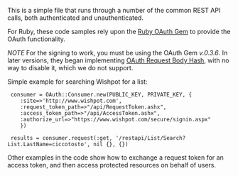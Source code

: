 This is a simple file that runs through a number of the common REST API calls, both authenticated and unauthenticated.

For Ruby, these code samples rely upon the [Ruby OAuth Gem](http://oauth.rubyforge.org) to provide the OAuth functionality.  

*NOTE* For the signing to work, you must be using the OAuth Gem *v.0.3.6*.  In later versions, they began implementing [OAuth Request Body Hash](http://oauth.googlecode.com/svn/spec/ext/body_hash/1.0/drafts/1/spec.html), with no way to disable it, which we do not support.

Simple example for searching Wishpot for a list:

     consumer = OAuth::Consumer.new(PUBLIC_KEY, PRIVATE_KEY, {
        :site=>'http://www.wishpot.com',
        :request_token_path=>"/api/RequestToken.ashx",
        :access_token_path=>"/api/AccessToken.ashx",
        :authorize_url=>"https://www.wishpot.com/secure/signin.aspx"
        })

     results = consumer.request(:get, '/restapi/List/Search?List.LastName=ciccotosto', nil {}, {})

Other examples in the code show how to exchange a request token for an access token, and then access protected resources on behalf of users.
